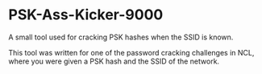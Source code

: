 # PSK-Ass-Kicker-9000
A small tool used for cracking PSK hashes when the SSID is known.

This tool was written for one of the password cracking challenges in NCL, where you were given a PSK hash and the SSID of the network.
